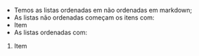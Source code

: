 * Temos as listas ordenadas em não ordenadas em markdown;
* As listas não ordenadas começam os itens com:
* Item
* As listas ordenadas com:
1. Item